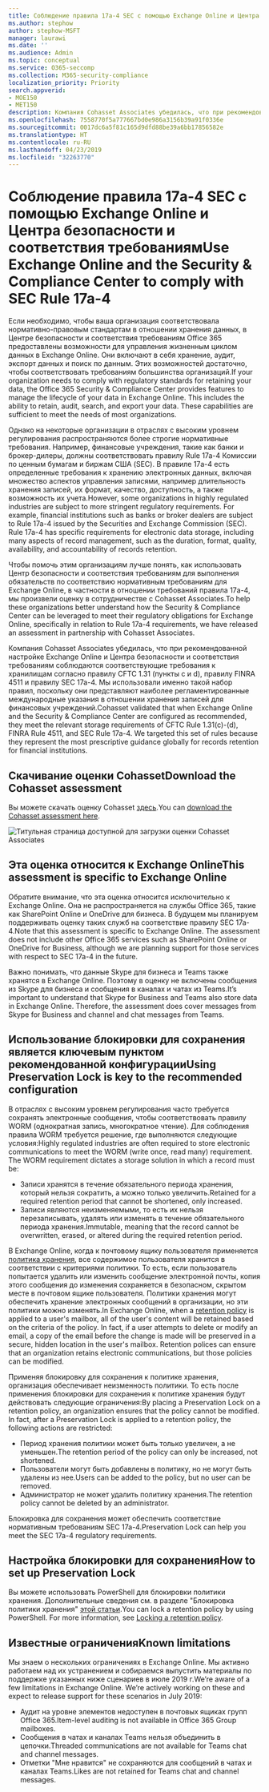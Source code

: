 ```yaml
---
title: Соблюдение правила 17a-4 SEC с помощью Exchange Online и Центра безопасности и соответствия требованиям
ms.author: stephow
author: stephow-MSFT
manager: laurawi
ms.date: ''
ms.audience: Admin
ms.topic: conceptual
ms.service: O365-seccomp
ms.collection: M365-security-compliance
localization_priority: Priority
search.appverid:
- MOE150
- MET150
description: Компания Cohasset Associates убедилась, что при рекомендованной настройке Exchange Online и Центра безопасности и соответствия требованиям соблюдаются соответствующие требования к хранилищам согласно правилу CFTC 1.31 (пункты c и d), правилу FINRA 4511 и правилу SEC 17a-4. Вы можете скачать данную оценку.
ms.openlocfilehash: 7558770f5a777667bd0e986a3156b39a91f0336e
ms.sourcegitcommit: 0017dc6a5f81c165d9dfd88be39a6bb17856582e
ms.translationtype: HT
ms.contentlocale: ru-RU
ms.lasthandoff: 04/23/2019
ms.locfileid: "32263770"
---
```

# <a name="use-exchange-online-and-the-security--compliance-center-to-comply-with-sec-rule-17a-4"></a><span data-ttu-id="c3937-104">Соблюдение правила 17a-4 SEC с помощью Exchange Online и Центра безопасности и соответствия требованиям</span><span class="sxs-lookup"><span data-stu-id="c3937-104">Use Exchange Online and the Security & Compliance Center to comply with SEC Rule 17a-4</span></span>

<span data-ttu-id="c3937-p102">Если необходимо, чтобы ваша организация соответствовала нормативно-правовым стандартам в отношении хранения данных, в Центре безопасности и соответствия требованиям Office 365 предоставлены возможности для управления жизненным циклом данных в Exchange Online. Они включают в себя хранение, аудит, экспорт данных и поиск по данным. Этих возможностей достаточно, чтобы соответствовать требованиям большинства организаций.</span><span class="sxs-lookup"><span data-stu-id="c3937-p102">If your organization needs to comply with regulatory standards for retaining your data, the Office 365 Security & Compliance Center provides features to manage the lifecycle of your data in Exchange Online. This includes the ability to retain, audit, search, and export your data. These capabilities are sufficient to meet the needs of most organizations.</span></span>

<span data-ttu-id="c3937-p103">Однако на некоторые организации в отраслях с высоким уровнем регулирования распространяются более строгие нормативные требования. Например, финансовые учреждения, такие как банки и брокер-дилеры, должны соответствовать правилу Rule 17a-4 Комиссии по ценным бумагам и биржам США (SEC). В правиле 17a-4 есть определенные требования к хранению электронных данных, включая множество аспектов управления записями, например длительность хранения записей, их формат, качество, доступность, а также возможность их учета.</span><span class="sxs-lookup"><span data-stu-id="c3937-p103">However, some organizations in highly regulated industries are subject to more stringent regulatory requirements. For example, financial institutions such as banks or broker dealers are subject to Rule 17a-4 issued by the Securities and Exchange Commission (SEC). Rule 17a-4 has specific requirements for electronic data storage, including many aspects of record management, such as the duration, format, quality, availability, and accountability of records retention.</span></span>

<span data-ttu-id="c3937-111">Чтобы помочь этим организациям лучше понять, как использовать Центр безопасности и соответствия требованиям для выполнения обязательств по соответствию нормативным требованиям для Exchange Online, в частности в отношении требований правила 17a-4, мы произвели оценку в сотрудничестве с Cohasset Associates.</span><span class="sxs-lookup"><span data-stu-id="c3937-111">To help these organizations better understand how the Security & Compliance Center can be leveraged to meet their regulatory obligations for Exchange Online, specifically in relation to Rule 17a-4 requirements, we have released an assessment in partnership with Cohasset Associates.</span></span>

<span data-ttu-id="c3937-p104">Компания Cohasset Associates убедилась, что при рекомендованной настройке Exchange Online и Центра безопасности и соответствия требованиям соблюдаются соответствующие требования к хранилищам согласно правилу CFTC 1.31 (пункты c и d), правилу FINRA 4511 и правилу SEC 17a-4. Мы использовали именно такой набор правил, поскольку они представляют наиболее регламентированные международные указания в отношении хранения записей для финансовых учреждений.</span><span class="sxs-lookup"><span data-stu-id="c3937-p104">Cohasset validated that when Exchange Online and the Security & Compliance Center are configured as recommended, they meet the relevant storage requirements of CFTC Rule 1.31(c)-(d), FINRA Rule 4511, and SEC Rule 17a-4.  We targeted this set of rules because they represent the most prescriptive guidance globally for records retention for financial institutions.</span></span>

## <a name="download-the-cohasset-assessment"></a><span data-ttu-id="c3937-114">Скачивание оценки Cohasset</span><span class="sxs-lookup"><span data-stu-id="c3937-114">Download the Cohasset assessment</span></span>

<span data-ttu-id="c3937-115">Вы можете скачать оценку Cohasset [здесь](https://servicetrust.microsoft.com/ViewPage/TrustDocuments?command=Download&downloadType=Document&downloadId=9fa8349d-a0c9-47d9-93ad-472aa0fa44ec&docTab=6d000410-c9e9-11e7-9a91-892aae8839ad_FAQ_and_White_Papers).</span><span class="sxs-lookup"><span data-stu-id="c3937-115">You can [download the Cohasset assessment here](https://servicetrust.microsoft.com/ViewPage/TrustDocuments?command=Download&downloadType=Document&downloadId=9fa8349d-a0c9-47d9-93ad-472aa0fa44ec&docTab=6d000410-c9e9-11e7-9a91-892aae8839ad_FAQ_and_White_Papers).</span></span>

![Титульная страница доступной для загрузки оценки Cohasset Associates](media/cohasset-associates-assessment.png)

## <a name="this-assessment-is-specific-to-exchange-online"></a><span data-ttu-id="c3937-117">Эта оценка относится к Exchange Online</span><span class="sxs-lookup"><span data-stu-id="c3937-117">This assessment is specific to Exchange Online</span></span>

<span data-ttu-id="c3937-p105">Обратите внимание, что эта оценка относится исключительно к Exchange Online. Она не распространяется на службы Office 365, такие как SharePoint Online и OneDrive для бизнеса. В будущем мы планируем поддерживать оценку таких служб на соответствие правилу SEC 17a-4.</span><span class="sxs-lookup"><span data-stu-id="c3937-p105">Note that this assessment is specific to Exchange Online. The assessment does not include other Office 365 services such as SharePoint Online or OneDrive for Business, although we are planning support for those services with respect to SEC 17a-4 in the future.</span></span>

<span data-ttu-id="c3937-p106">Важно понимать, что данные Skype для бизнеса и Teams также хранятся в Exchange Online. Поэтому в оценку не включены сообщения из Skype для бизнеса и сообщения в каналах и чатах из Teams.</span><span class="sxs-lookup"><span data-stu-id="c3937-p106">It’s important to understand that Skype for Business and Teams also store data in Exchange Online.  Therefore, the assessment does cover messages from Skype for Business and channel and chat messages from Teams.</span></span>

## <a name="using-preservation-lock-is-key-to-the-recommended-configuration"></a><span data-ttu-id="c3937-122">Использование блокировки для сохранения является ключевым пунктом рекомендованной конфигурации</span><span class="sxs-lookup"><span data-stu-id="c3937-122">Using Preservation Lock is key to the recommended configuration</span></span>

<span data-ttu-id="c3937-p107">В отраслях с высоким уровнем регулирования часто требуется сохранять электронные сообщения, чтобы соответствовать правилу WORM (однократная запись, многократное чтение). Для соблюдения правила WORM требуется решение, где выполняются следующие условия:</span><span class="sxs-lookup"><span data-stu-id="c3937-p107">Highly regulated industries are often required to store electronic communications to meet the WORM (write once, read many) requirement. The WORM requirement dictates a storage solution in which a record must be:</span></span>

- <span data-ttu-id="c3937-125">Записи хранятся в течение обязательного периода хранения, который нельзя сократить, а можно только увеличить.</span><span class="sxs-lookup"><span data-stu-id="c3937-125">Retained for a required retention period that cannot be shortened, only increased.</span></span>
- <span data-ttu-id="c3937-126">Записи являются неизменяемыми, то есть их нельзя перезаписывать, удалять или изменять в течение обязательного периода хранения.</span><span class="sxs-lookup"><span data-stu-id="c3937-126">Immutable, meaning that the record cannot be overwritten, erased, or altered during the required retention period.</span></span>

<span data-ttu-id="c3937-p108">В Exchange Online, когда к почтовому ящику пользователя применяется [политика хранения](retention-policies.md), все содержимое пользователя хранится в соответствии с критериями политики. То есть, если пользователь попытается удалить или изменить сообщение электронной почты, копия этого сообщения до изменения сохраняется в безопасном, скрытом месте в почтовом ящике пользователя. Политики хранения могут обеспечить хранение электронных сообщений в организации, но эти политики можно изменять.</span><span class="sxs-lookup"><span data-stu-id="c3937-p108">In Exchange Online, when a [retention policy](retention-policies.md) is applied to a user's mailbox, all of the user's content will be retained based on the criteria of the policy. In fact, if a user attempts to delete or modify an email, a copy of the email before the change is made will be preserved in a secure, hidden location in the user's mailbox. Retention polices can ensure that an organization retains electronic communications, but those policies can be modified.</span></span>

<span data-ttu-id="c3937-p109">Применяя блокировку для сохранения к политике хранения, организация обеспечивает неизменность политики. То есть после применения блокировки для сохранения к политике хранения будут действовать следующие ограничения:</span><span class="sxs-lookup"><span data-stu-id="c3937-p109">By placing a Preservation Lock on a retention policy, an organization ensures that the policy cannot be modified. In fact, after a Preservation Lock is applied to a retention policy, the following actions are restricted:</span></span>

- <span data-ttu-id="c3937-132">Период хранения политики может быть только увеличен, а не уменьшен.</span><span class="sxs-lookup"><span data-stu-id="c3937-132">The retention period of the policy can only be increased, not shortened.</span></span>
- <span data-ttu-id="c3937-133">Пользователи могут быть добавлены в политику, но не могут быть удалены из нее.</span><span class="sxs-lookup"><span data-stu-id="c3937-133">Users can be added to the policy, but no user can be removed.</span></span>
- <span data-ttu-id="c3937-134">Администратор не может удалить политику хранения.</span><span class="sxs-lookup"><span data-stu-id="c3937-134">The retention policy cannot be deleted by an administrator.</span></span>

<span data-ttu-id="c3937-135">Блокировка для сохранения может обеспечить соответствие нормативным требованиям SEC 17a-4.</span><span class="sxs-lookup"><span data-stu-id="c3937-135">Preservation Lock can help you meet the SEC 17a-4 regulatory requirements.</span></span>

## <a name="how-to-set-up-preservation-lock"></a><span data-ttu-id="c3937-136">Настройка блокировки для сохранения</span><span class="sxs-lookup"><span data-stu-id="c3937-136">How to set up Preservation Lock</span></span>

<span data-ttu-id="c3937-p110">Вы можете использовать PowerShell для блокировки политики хранения. Дополнительные сведения см. в разделе "Блокировка политики хранения" [этой статьи](retention-policies.md#locking-a-retention-policy).</span><span class="sxs-lookup"><span data-stu-id="c3937-p110">You can lock a retention policy by using PowerShell. For more information, see [Locking a retention policy](retention-policies.md#locking-a-retention-policy).</span></span>

## <a name="known-limitations"></a><span data-ttu-id="c3937-139">Известные ограничения</span><span class="sxs-lookup"><span data-stu-id="c3937-139">Known limitations</span></span>

<span data-ttu-id="c3937-p111">Мы знаем о нескольких ограничениях в Exchange Online. Мы активно работаем над их устранением и собираемся выпустить материалы по поддержке указанных ниже сценариев в июле 2019 г.</span><span class="sxs-lookup"><span data-stu-id="c3937-p111">We’re aware of a few limitations in Exchange Online. We’re actively working on these and expect to release support for these scenarios in July 2019:</span></span>

- <span data-ttu-id="c3937-142">Аудит на уровне элементов недоступен в почтовых ящиках групп Office 365.</span><span class="sxs-lookup"><span data-stu-id="c3937-142">Item-level auditing is not available in Office 365 Group mailboxes.</span></span>
- <span data-ttu-id="c3937-143">Сообщения в чатах и каналах Teams нельзя объединить в цепочки.</span><span class="sxs-lookup"><span data-stu-id="c3937-143">Threaded communications are not available for Teams chat and channel messages.</span></span>
- <span data-ttu-id="c3937-144">Отметки "Мне нравится" не сохраняются для сообщений в чатах и каналах Teams.</span><span class="sxs-lookup"><span data-stu-id="c3937-144">Likes are not retained for Teams chat and channel messages.</span></span>
